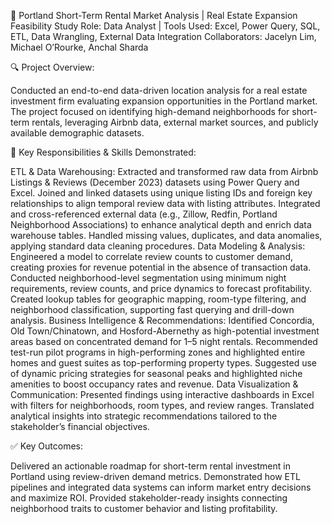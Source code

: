 
📍 Portland Short-Term Rental Market Analysis | Real Estate Expansion Feasibility Study
Role: Data Analyst | Tools Used: Excel, Power Query, SQL, ETL, Data Wrangling, External Data Integration
Collaborators: Jacelyn Lim, Michael O’Rourke, Anchal Sharda

🔍 Project Overview:

Conducted an end-to-end data-driven location analysis for a real estate investment firm evaluating expansion opportunities in the Portland market. The project focused on identifying high-demand neighborhoods for short-term rentals, leveraging Airbnb data, external market sources, and publicly available demographic datasets.

🧠 Key Responsibilities & Skills Demonstrated:

ETL & Data Warehousing:
Extracted and transformed raw data from Airbnb Listings & Reviews (December 2023) datasets using Power Query and Excel.
Joined and linked datasets using unique listing IDs and foreign key relationships to align temporal review data with listing attributes.
Integrated and cross-referenced external data (e.g., Zillow, Redfin, Portland Neighborhood Associations) to enhance analytical depth and enrich data warehouse tables.
Handled missing values, duplicates, and data anomalies, applying standard data cleaning procedures.
Data Modeling & Analysis:
Engineered a model to correlate review counts to customer demand, creating proxies for revenue potential in the absence of transaction data.
Conducted neighborhood-level segmentation using minimum night requirements, review counts, and price dynamics to forecast profitability.
Created lookup tables for geographic mapping, room-type filtering, and neighborhood classification, supporting fast querying and drill-down analysis.
Business Intelligence & Recommendations:
Identified Concordia, Old Town/Chinatown, and Hosford-Abernethy as high-potential investment areas based on concentrated demand for 1–5 night rentals.
Recommended test-run pilot programs in high-performing zones and highlighted entire homes and guest suites as top-performing property types.
Suggested use of dynamic pricing strategies for seasonal peaks and highlighted niche amenities to boost occupancy rates and revenue.
Data Visualization & Communication:
Presented findings using interactive dashboards in Excel with filters for neighborhoods, room types, and review ranges.
Translated analytical insights into strategic recommendations tailored to the stakeholder’s financial objectives.

✅ Key Outcomes:

Delivered an actionable roadmap for short-term rental investment in Portland using review-driven demand metrics.
Demonstrated how ETL pipelines and integrated data systems can inform market entry decisions and maximize ROI.
Provided stakeholder-ready insights connecting neighborhood traits to customer behavior and listing profitability.

